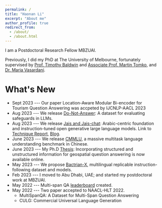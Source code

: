 ```yaml
---
permalink: /
title: "Haonan Li"
excerpt: "About me"
author_profile: true
redirect_from: 
  - /about/
  - /about.html
---
```


I am a Postdoctoral Research Fellow MBZUAI.

Previously, I did my PhD at The University of Melbourne, fortunately supervised by [Prof. Timothy Baldwin](https://people.eng.unimelb.edu.au/tbaldwin/) and [Associate Prof. Martin Tomko](https://www.tomko.org/), and [Dr. Maria Vasardani](https://www.linkedin.com/in/maria-vasardani-6b9a2b5/?originalSubdomain=au). 

What's New 
======
* Sept 2023 --- Our paper Location-Aware Modular Bi-encoder for Tourism Question Answering was accpeted by IJCNLP-AACL 2023
* Aug 2023 --- We release [Do-Not-Answer](https://arxiv.org/pdf/2308.13387.pdf): A dataset for evaluating safeguards in LLMs.
* Aug 2023 --- We release [Jais and Jais-chat](https://huggingface.co/papers/2308.16149): Arabic-centric foundation and instruction-tuned open generative large language models. Link to [Technique Report](https://www.inceptioniai.org/jais/docs/Technicalpaper.pdf), [Blog](https://www.cerebras.net/blog/jais-a-new-pinnacle-in-open-arabic-nlp).
* June 2023 --- We release [CMMLU](https://github.com/haonan-li/CMMLU), a massive multitask language understanding benchmark in Chinese. 
* June 2023 --- My Ph.D [Thesis](https://minerva-access.unimelb.edu.au/items/6f52ade5-d57f-492f-af08-e18f47f2b895): Incorporating structured and unstructured information for geospatial question answering is now available online.
* May 2023 --- We propose [Bactrian-X](https://github.com/mbzuai-nlp/bactrian-x), multilingual replicable instruction-following dataset and models.
* Feb 2023 --- I moved to Abu Dhabi, UAE; and started my postdoctoral work at MBZUAI.
* May 2022 --- Multi-span QA [leaderboard](https://multi-span.github.io/) created.
* May 2022 --- Two paper accepted to NAACL-HLT 2022.
  * MultiSpanQA: A Dataset for Multi-Span Question Answering 
  * CULG: Commercial Universal Language Generation
